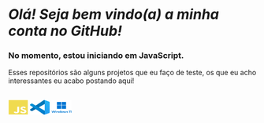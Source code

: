 # ***Olá! Seja bem vindo(a) a minha conta no GitHub!***

### No momento, estou iniciando em JavaScript.

Esses repositórios são alguns projetos que eu faço de teste, os que eu acho interessantes eu acabo postando aqui!



  <div style="display: inline_block" align="left"><br>
  <img align="center" alt="JavaScript" height="30" width="40" src="https://raw.githubusercontent.com/devicons/devicon/master/icons/javascript/javascript-plain.svg">
  <img align="center" alt="VScode" height="30" width="40" src="https://raw.githubusercontent.com/devicons/devicon/refs/heads/master/icons/vscode/vscode-original.svg">
  <img align="center" alt="Windows 11" height="30" width="40" src="https://raw.githubusercontent.com/devicons/devicon/refs/heads/master/icons/windows11/windows11-original-wordmark.svg">
